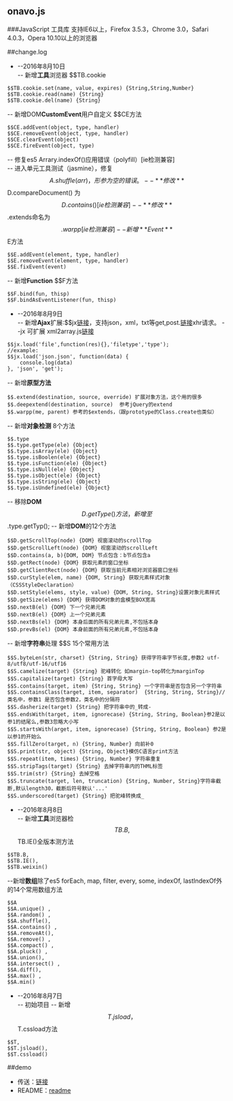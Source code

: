 ## onavo.js
###JavaScript 工具库
支持IE6以上，Firefox 3.5.3，Chrome 3.0，Safari 4.0.3，Opera 10.10以上的浏览器

##change.log
- --2016年8月10日  
-- 新增**工具**浏览器 $$TB.cookie  
```
$$TB.cookie.set(name, value, expires) {String,String,Number}
$$TB.cookie.read(name) {String}
$$TB.cookie.del(name) {String}
```
-- 新增DOM**CustomEvent**用户自定义 $$CE方法  
```
$$CE.addEvent(object, type, handler)
$$CE.removeEvent(object, type, handler)
$$CE.clearEvent(object)
$$CE.fireEvent(object, type)
```

-- 修复es5 Arrary.indexOf()应用错误（polyfill）[ie检测兼容]  
-- 进入单元工具测试（jasmine），修复$$A.shuffle(arr)，形参为空的错误。  
-- **修改**$$D.compareDocument() 为 $$D.contains() [ie检测兼容]  
-- **修改**$$.extends命名为$$.warpp [ie检测兼容]  
-- 新增**Event** $$E方法  
```
$$E.addEvent(element, type, handler)
$$E.removeEvent(element, type, handler)
$$E.fixEvent(event)
```
-- 新增**Function** $$F方法
```
$$F.bind(fun, thisp)
$$F.bindAsEventListener(fun, thisp)
```


- --2016年8月9日  
-- 新增**Ajax**扩展:$$jx[链接](http://115.29.139.162:10086/ceshi/jx/index.html)，支持json，xml，txt等get,post.[链接](http://115.29.139.162:10086/onavo/index.html)xhr请求。
--jx 可扩展 xml2array.js[链接](http://115.29.139.162:10086/ceshi/xmlArray/html.html)
```
$$jx.load('file',function(res){},'filetype','type');
//example:
$$jx.load('json.json', function(data) {
    console.log(data)
}, 'json', 'get');
```
-- 新增**原型方法**
```
$$.extend(destination, source, override) 扩展对象方法，这个用的很多
$$.deepextend(destination, source)  参考jQuery的extend
$$.warpp(me, parent) 参考的$extends，（跟prototype的Class.create也类似）
```
-- 新增**对象检测** 8个方法
```
$$.type
$$.type.getType(ele) {Object}
$$.type.isArray(ele) {Object}
$$.type.isBoolen(ele) {Object}
$$.type.isFunction(ele) {Object}
$$.type.isNull(ele) {Object}
$$.type.isObject(ele) {Object}
$$.type.isString(ele) {Object}
$$.type.isUndefined(ele) {Object}
```
-- 移除**DOM**$$D.getType()方法，新增至$$.type.getTyp();
-- 新增**DOM**的12个方法
```
$$D.getScrollTop(node) {DOM} 视窗滚动的scrollTop
$$D.getScrollLeft(node) {DOM} 视窗滚动的scrollLeft
$$D.contains(a, b){DOM, DOM} 节点包含：b节点包含a
$$D.getRect(node) {DOM} 获取元素的窗口坐标
$$D.getClientRect(node) {DOM} 获取当前元素相对浏览器窗口坐标
$$D.curStyle(elem, name) {DOM, String} 获取元素样式对象 （CSSStyleDeclaration）
$$D.setStyle(elems, style, value) {DOM, String, String}设置对象元素样式
$$D.getSize(elems) {DOM} 获得DOM对象的盒模型BOX宽高 
$$D.nextB(el) {DOM} 下一个兄弟元素
$$D.nextB(el) {DOM} 上一个兄弟元素
$$D.nextBs(el) {DOM} 本身后面的所有兄弟元素,不包括本身
$$D.prevBs(el) {DOM} 本身前面的所有兄弟元素,不包括本身
```
-- 新增**字符串**处理 $$S 15个常用方法
```
$$S.byteLen(str, charset) {String, String} 获得字符串字节长度,参数2 utf-8/utf8/utf-16/utf16
$$S.camelize(target) {String} 驼峰转化 如margin-top转化为marginTop
$$S.capitalize(target) {String} 首字母大写 
$$S.contains(target, item) {String, String} 一个字符串是否包含另一个字符串
$$S.containsClass(target, item, separator)  {String, String, String}// 类名中，参数1 是否包含参数2，类名中的分隔符
$$S.dasherize(target) {String} 把字符串中的_转成-
$$S.endsWith(target, item, ignorecase) {String, String, Boolean}参2是以参1的结尾么,参数3忽略大小写
$$S.startsWith(arget, item, ignorecase) {String, String, Boolean} 参2是以参1的开始么
$$S.fillZero(target, n) {String, Number} 向前补0
$$S.print(str, object) {String, Object}模仿C语言print方法
$$S.repeat(item, times) {String, Number} 字符串重复
$$S.stripTags(target) {String} 去掉字符串内的THML标签
$$S.trim(str) {String} 去掉空格
$$S.truncate(target, len, truncation) {String, Number, String}字符串截断,默认length30，截断后符号默认'...'
$$S.underscored(target) {String} 把驼峰转换成_
```


- --2016年8月8日  
-- 新增**工具**浏览器检 $$TB.B , $$TB.IE()全版本测方法
```
$$TB.B,
$$TB.IE(),
$$TB.weixin()
```
--新增**数组**除了es5 forEach, map, filter, every, some, indexOf, lastIndexOf外的14个常用数组方法
``` 
$$A
$$A.unique() ,
$$A.random() ,
$$A.shuffle(),
$$A.contains() ,
$$A.removeAt(), 
$$A.remove() ,
$$A.compact() ,
$$A.pluck() ,
$$A.union(), 
$$A.intersect() ,
$$A.diff(),
$$A.max() ,
$$A.min()
```

- --2016年8月7日  
-- 初始项目
-- 新增$$T.jsload，$$T.cssload方法
```
$$T,
$$T.jsload(),
$$T.cssload()
```

##demo
- 传送：[链接](http://115.29.139.162:10086/onavo/index.html)
- README：[readme](http://115.29.139.162:10086/onavo/README.html)